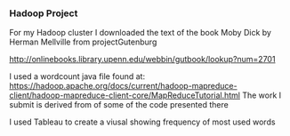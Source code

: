 ### Hadoop Project

For my Hadoop cluster I downloaded the text of the book Moby Dick by Herman Mellville from projectGutenburg

http://onlinebooks.library.upenn.edu/webbin/gutbook/lookup?num=2701

I used a wordcount java file found at: https://hadoop.apache.org/docs/current/hadoop-mapreduce-client/hadoop-mapreduce-client-core/MapReduceTutorial.html
The work I submit is derived from of some of the code presented there


I used Tableau to create a viusal showing frequency of most used words
